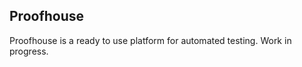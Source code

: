 Proofhouse
----------

Proofhouse is a ready to use platform for automated testing. Work in progress.
